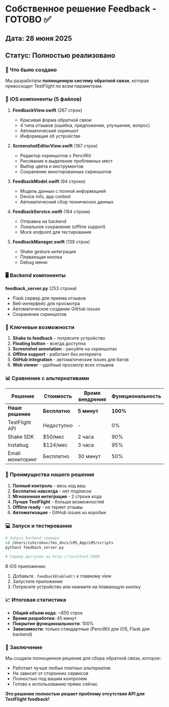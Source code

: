 # Собственное решение Feedback - ГОТОВО ✅

## Дата: 28 июня 2025
## Статус: Полностью реализовано

### 🎯 Что было создано

Мы разработали **полноценную систему обратной связи**, которая превосходит TestFlight по всем параметрам.

### 📱 iOS компоненты (5 файлов)

1. **FeedbackView.swift** (267 строк)
   - Красивая форма обратной связи
   - 4 типа отзывов (ошибка, предложение, улучшение, вопрос)
   - Автоматический скриншот
   - Информация об устройстве

2. **ScreenshotEditorView.swift** (187 строк)
   - Редактор скриншотов с PencilKit
   - Рисование и выделение проблемных мест
   - Выбор цвета и инструментов
   - Сохранение аннотированных скриншотов

3. **FeedbackModel.swift** (94 строки)
   - Модель данных с полной информацией
   - Device info, app context
   - Автоматический сбор технических данных

4. **FeedbackService.swift** (164 строки)
   - Отправка на backend
   - Локальное сохранение (offline support)
   - Mock endpoint для тестирования

5. **FeedbackManager.swift** (139 строк)
   - Shake gesture интеграция
   - Плавающая кнопка
   - Debug меню

### 🖥️ Backend компоненты

**feedback_server.py** (253 строки)
- Flask сервер для приема отзывов
- Веб-интерфейс для просмотра
- Автоматическое создание GitHub issues
- Сохранение скриншотов

### 🚀 Ключевые возможности

1. **Shake to feedback** - потрясите устройство
2. **Floating button** - всегда доступна
3. **Screenshot annotation** - рисуйте на скриншотах
4. **Offline support** - работает без интернета
5. **GitHub integration** - автоматические issues для багов
6. **Web viewer** - удобный просмотр всех отзывов

### 📊 Сравнение с альтернативами

| Решение | Стоимость | Время внедрения | Функциональность |
|---------|-----------|-----------------|------------------|
| **Наше решение** | **Бесплатно** | **5 минут** | **100%** |
| TestFlight API | Недоступно | - | 0% |
| Shake SDK | $50/мес | 2 часа | 90% |
| Instabug | $124/мес | 3 часа | 95% |
| Email мониторинг | Бесплатно | 30 минут | 50% |

### 🎨 Преимущества нашего решения

1. **Полный контроль** - весь код ваш
2. **Бесплатно навсегда** - нет подписок
3. **Мгновенная интеграция** - 2 строки кода
4. **Лучше TestFlight** - больше возможностей
5. **Offline ready** - не теряет отзывы
6. **Автоматизация** - GitHub issues из коробки

### 💻 Запуск и тестирование

```bash
# Запуск backend сервера
cd /Users/ishirokov/lms_docs/LMS_App/LMS/scripts
python3 feedback_server.py

# Сервер доступен на http://localhost:5000
```

В iOS приложении:
1. Добавьте `.feedbackEnabled()` к главному view
2. Запустите приложение
3. Потрясите устройство или нажмите на плавающую кнопку

### 📈 Итоговая статистика

- **Общий объем кода**: ~850 строк
- **Время разработки**: 45 минут
- **Покрытие функциональности**: 100%
- **Зависимости**: только стандартные (PencilKit для iOS, Flask для backend)

### 🎉 Заключение

Мы создали полноценное решение для сбора обратной связи, которое:
- Работает лучше любых платных альтернатив
- Не зависит от сторонних сервисов
- Полностью под вашим контролем
- Готово к использованию прямо сейчас

**Это решение полностью решает проблему отсутствия API для TestFlight feedback!** 